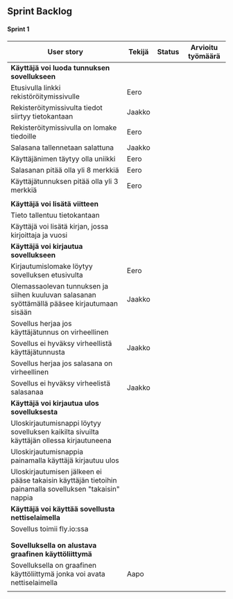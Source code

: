 ## Sprint Backlog
#### Sprint 1

| **User story**  | **Tekijä**  | **Status**  |  **Arvioitu työmäärä** |
|---|---|---|---|
|  **Käyttäjä voi luoda tunnuksen sovellukseen**    |
|Etusivulla linkki rekistöröitymissivulle   | Eero  |   |   |
|Rekisteröitymissivulta tiedot siirtyy tietokantaan |  Jaakko |   |   |
| Rekisteröitymissivulla on lomake tiedoille  | Eero  |   |   |
|Salasana tallennetaan salattuna   | Jaakko  |   |   |
|Käyttäjänimen täytyy olla uniikki   | Eero  |   |   | 
|Salasanan pitää olla yli 8 merkkiä   | Eero  |   |   |
| Käyttäjätunnuksen pitää olla yli 3 merkkiä  | Eero  |   |   | 
|   |   |   |   | 
| **Käyttäjä voi lisätä viitteen** |   |   |   |
|Tieto tallentuu tietokantaan  |   |   |   |   |
|Käyttäjä voi lisätä kirjan, jossa kirjoittaja ja vuosi   |   |   |   |   |
| **Käyttäjä voi kirjautua sovellukseen**  |   |   |   |
| Kirjautumislomake löytyy sovelluksen etusivulta | Eero  |   |   |   |
| Olemassaolevan tunnuksen ja siihen kuuluvan salasanan syöttämällä pääsee kirjautumaan sisään | Jaakko  |   |   |   |
| Sovellus herjaa jos käyttäjätunnus on virheellinen |   |   |   |   |
| Sovellus ei hyväksy virheellistä käyttäjätunnusta | Jaakko  |   |   |   |
| Sovellus herjaa jos salasana on virheellinen |   |   |   |   |
| Sovellus ei hyväksy virheelistä salasanaa | Jaakko  |   |   |   |
| **Käyttäjä voi kirjautua ulos sovelluksesta**  |   |   |   |
| Uloskirjautumisnappi löytyy sovelluksen kaikilta sivuilta käyttäjän ollessa kirjautuneena |   |   |   |   |
| Uloskirjautumisnappia painamalla käyttäjä kirjautuu ulos |   |   |   |   |
| Uloskirjautumisen jälkeen ei pääse takaisin käyttäjän tietoihin painamalla sovelluksen "takaisin" nappia |   |   |   |   |
| **Käyttäjä voi käyttää sovellusta nettiselaimella**  |   |   |
| Sovellus toimii fly.io:ssa  |   |   |   | 
|   |   |   |   |
|   |   |   |   |
|**Sovelluksella on alustava graafinen käyttöliittymä**   |   |   |   
| Sovelluksella on graafinen käyttöliittymä jonka voi avata nettiselaimella | Aapo |   |   |   
|   |   |   |   |


<!-- |   |   |   |   |  < copypaste uusi rivi -->
